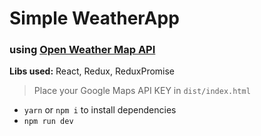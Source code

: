 # Simple WeatherApp 
### using [Open Weather Map API](http://openweathermap.org/forecast5)

**Libs used:** React, Redux, ReduxPromise

>Place your Google Maps API KEY in `dist/index.html`

- `yarn` or `npm i` to install dependencies
- `npm run dev`
